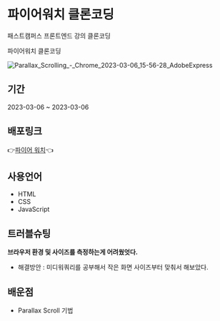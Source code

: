 # 파이어워치 클론코딩 

패스트캠퍼스 프론트엔드 강의 클론코딩

파이어워치 클론코딩


![Parallax_Scrolling_-_Chrome_2023-03-06_15-56-28_AdobeExpress](https://user-images.githubusercontent.com/84490050/223040504-7e34886e-b38e-452c-ac36-f56166ea0e99.gif)


## 기간

2023-03-06 ~ 2023-03-06

## 배포링크

👉<a href='https://kyojin-hwang.github.io/firewatch-clone-front/'>파이어 워치</a>👈

## 사용언어

- HTML
- CSS
- JavaScript

## 트러블슈팅
<strong>브라우저 환경 및 사이즈를 측정하는게 어려웠엇다.</strong>
  - 해결방안 : 미디워쿼리를 공부해서 작은 화면 사이즈부터 맞춰서 해보았다. 

## 배운점

- Parallax Scroll 기법
